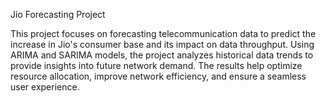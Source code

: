Jio Forecasting Project

This project focuses on forecasting telecommunication data to predict the increase in Jio's consumer base and its impact on data throughput. Using ARIMA and SARIMA models, the project analyzes historical data trends to provide insights into future network demand. The results help optimize resource allocation, improve network efficiency, and ensure a seamless user experience.
